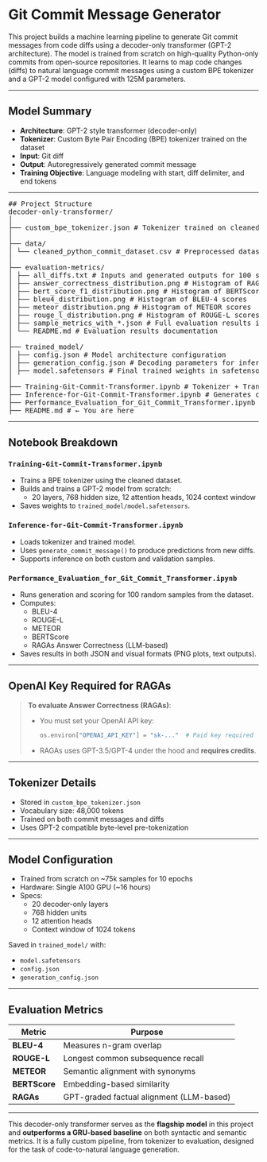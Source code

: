 # Git Commit Message Generator

This project builds a machine learning pipeline to generate Git commit messages from code diffs using a decoder-only transformer (GPT-2 architecture). The model is trained from scratch on high-quality Python-only commits from open-source repositories. It learns to map code changes (diffs) to natural language commit messages using a custom BPE tokenizer and a GPT-2 model configured with 125M parameters.

---

## Model Summary

- **Architecture**: GPT-2 style transformer (decoder-only)
- **Tokenizer**: Custom Byte Pair Encoding (BPE) tokenizer trained on the dataset
- **Input**: Git diff
- **Output**: Autoregressively generated commit message
- **Training Objective**: Language modeling with start, diff delimiter, and end tokens

---

<pre>
## Project Structure
decoder-only-transformer/
│
├── custom_bpe_tokenizer.json # Tokenizer trained on cleaned diffs and messages
│
├── data/
│ └── cleaned_python_commit_dataset.csv # Preprocessed dataset of Git diffs and commit messages created from custom data pipeline
│
├── evaluation-metrics/
│ ├── all_diffs.txt # Inputs and generated outputs for 100 samples in readable format
│ ├── answer_correctness_distribution.png # Histogram of RAGAs Answer Correctness
│ ├── bert_score_f1_distribution.png # Histogram of BERTScore F1
│ ├── bleu4_distribution.png # Histogram of BLEU-4 scores
│ ├── meteor_distribution.png # Histogram of METEOR scores
│ ├── rouge_l_distribution.png # Histogram of ROUGE-L scores
│ ├── sample_metrics_with_*.json # Full evaluation results in JSON
│ └── README.md # Evaluation results documentation
│
├── trained_model/
│ ├── config.json # Model architecture configuration
│ ├── generation_config.json # Decoding parameters for inference
│ ├── model.safetensors # Final trained weights in safetensors format
│
├── Training-Git-Commit-Transformer.ipynb # Tokenizer + Transformer training
├── Inference-for-Git-Commit-Transformer.ipynb # Generates commit messages from diffs
├── Performance_Evaluation_for_Git_Commit_Transformer.ipynb # Evaluates model with multiple metrics
├── README.md # ← You are here
</pre>


---

## Notebook Breakdown

### `Training-Git-Commit-Transformer.ipynb`
- Trains a BPE tokenizer using the cleaned dataset.
- Builds and trains a GPT-2 model from scratch:
  - 20 layers, 768 hidden size, 12 attention heads, 1024 context window
- Saves weights to `trained_model/model.safetensors`.

### `Inference-for-Git-Commit-Transformer.ipynb`
- Loads tokenizer and trained model.
- Uses `generate_commit_message()` to produce predictions from new diffs.
- Supports inference on both custom and validation samples.

### `Performance_Evaluation_for_Git_Commit_Transformer.ipynb`
- Runs generation and scoring for 100 random samples from the dataset.
- Computes:
  - BLEU-4
  - ROUGE-L
  - METEOR
  - BERTScore
  - RAGAs Answer Correctness (LLM-based)
- Saves results in both JSON and visual formats (PNG plots, text outputs).

---

## OpenAI Key Required for RAGAs

> **To evaluate Answer Correctness (RAGAs)**:
>
> - You must set your OpenAI API key:
>   ```python
>   os.environ["OPENAI_API_KEY"] = "sk-..."  # Paid key required
>   ```
> - RAGAs uses GPT-3.5/GPT-4 under the hood and **requires credits**.

---

## Tokenizer Details

- Stored in `custom_bpe_tokenizer.json`
- Vocabulary size: 48,000 tokens
- Trained on both commit messages and diffs
- Uses GPT-2 compatible byte-level pre-tokenization

---

## Model Configuration

- Trained from scratch on ~75k samples for 10 epochs
- Hardware: Single A100 GPU (~16 hours)
- Specs:
  - 20 decoder-only layers
  - 768 hidden units
  - 12 attention heads
  - Context window of 1024 tokens

Saved in `trained_model/` with:
- `model.safetensors`
- `config.json`
- `generation_config.json`

---

## Evaluation Metrics

| Metric           | Purpose                                      |
|------------------|----------------------------------------------|
| **BLEU-4**        | Measures n-gram overlap                     |
| **ROUGE-L**       | Longest common subsequence recall           |
| **METEOR**        | Semantic alignment with synonyms            |
| **BERTScore**     | Embedding-based similarity                  |
| **RAGAs**         | GPT-graded factual alignment (LLM-based)    |

---

This decoder-only transformer serves as the **flagship model** in this project and **outperforms a GRU-based baseline** on both syntactic and semantic metrics. It is a fully custom pipeline, from tokenizer to evaluation, designed for the task of code-to-natural language generation.

